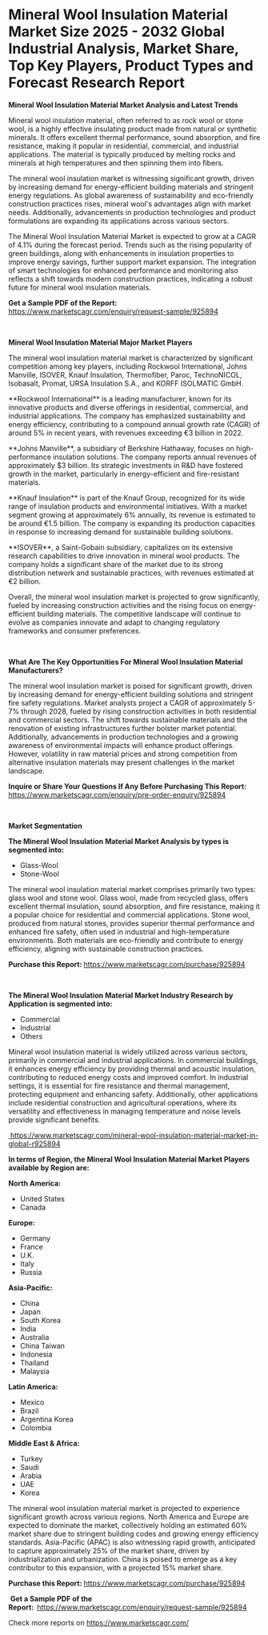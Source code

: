 <p><h1>Mineral Wool Insulation Material Market Size 2025 - 2032 Global Industrial Analysis, Market Share, Top Key Players, Product Types and Forecast Research Report</h1></p><p><strong>Mineral Wool Insulation Material Market Analysis and Latest Trends</strong></p>
<p><p>Mineral wool insulation material, often referred to as rock wool or stone wool, is a highly effective insulating product made from natural or synthetic minerals. It offers excellent thermal performance, sound absorption, and fire resistance, making it popular in residential, commercial, and industrial applications. The material is typically produced by melting rocks and minerals at high temperatures and then spinning them into fibers.</p><p>The mineral wool insulation market is witnessing significant growth, driven by increasing demand for energy-efficient building materials and stringent energy regulations. As global awareness of sustainability and eco-friendly construction practices rises, mineral wool's advantages align with market needs. Additionally, advancements in production technologies and product formulations are expanding its applications across various sectors.</p><p>The Mineral Wool Insulation Material Market is expected to grow at a CAGR of 4.1% during the forecast period. Trends such as the rising popularity of green buildings, along with enhancements in insulation properties to improve energy savings, further support market expansion. The integration of smart technologies for enhanced performance and monitoring also reflects a shift towards modern construction practices, indicating a robust future for mineral wool insulation materials.</p></p>
<p><strong>Get a Sample PDF of the Report:&nbsp;</strong> <a href="https://www.marketscagr.com/enquiry/request-sample/925894?utm_campaign=2116&utm_medium=2&utm_source=Github&utm_content=ia&utm_term=01042025&utm_id=mineral-wool-insulation-material">https://www.marketscagr.com/enquiry/request-sample/925894</a></p>
<p>&nbsp;</p>
<p><strong>Mineral Wool Insulation Material Major Market Players</strong></p>
<p><p>The mineral wool insulation material market is characterized by significant competition among key players, including Rockwool International, Johns Manville, ISOVER, Knauf Insulation, Thermofiber, Paroc, TechnoNICOL, Isobasalt, Promat, URSA Insulation S.A., and KORFF ISOLMATIC GmbH. </p><p>**Rockwool International** is a leading manufacturer, known for its innovative products and diverse offerings in residential, commercial, and industrial applications. The company has emphasized sustainability and energy efficiency, contributing to a compound annual growth rate (CAGR) of around 5% in recent years, with revenues exceeding €3 billion in 2022.</p><p>**Johns Manville**, a subsidiary of Berkshire Hathaway, focuses on high-performance insulation solutions. The company reports annual revenues of approximately $3 billion. Its strategic investments in R&D have fostered growth in the market, particularly in energy-efficient and fire-resistant materials.</p><p>**Knauf Insulation** is part of the Knauf Group, recognized for its wide range of insulation products and environmental initiatives. With a market segment growing at approximately 6% annually, its revenue is estimated to be around €1.5 billion. The company is expanding its production capacities in response to increasing demand for sustainable building solutions.</p><p>**ISOVER**, a Saint-Gobain subsidiary, capitalizes on its extensive research capabilities to drive innovation in mineral wool products. The company holds a significant share of the market due to its strong distribution network and sustainable practices, with revenues estimated at €2 billion. </p><p>Overall, the mineral wool insulation market is projected to grow significantly, fueled by increasing construction activities and the rising focus on energy-efficient building materials. The competitive landscape will continue to evolve as companies innovate and adapt to changing regulatory frameworks and consumer preferences.</p></p>
<p>&nbsp;</p>
<p><strong>What Are The Key Opportunities For Mineral Wool Insulation Material Manufacturers?</strong></p>
<p><p>The mineral wool insulation market is poised for significant growth, driven by increasing demand for energy-efficient building solutions and stringent fire safety regulations. Market analysts project a CAGR of approximately 5-7% through 2028, fueled by rising construction activities in both residential and commercial sectors. The shift towards sustainable materials and the renovation of existing infrastructures further bolster market potential. Additionally, advancements in production technologies and a growing awareness of environmental impacts will enhance product offerings. However, volatility in raw material prices and strong competition from alternative insulation materials may present challenges in the market landscape.</p></p>
<p><strong>Inquire or Share Your Questions If Any Before Purchasing This Report:</strong> <a href="https://www.marketscagr.com/enquiry/pre-order-enquiry/925894?utm_campaign=2116&utm_medium=2&utm_source=Github&utm_content=ia&utm_term=01042025&utm_id=mineral-wool-insulation-material">https://www.marketscagr.com/enquiry/pre-order-enquiry/925894</a></p>
<p>&nbsp;</p>
<p><strong>Market Segmentation</strong></p>
<p><strong>The Mineral Wool Insulation Material Market Analysis by types is segmented into:</strong></p>
<p><ul><li>Glass-Wool</li><li>Stone-Wool</li></ul></p>
<p><p>The mineral wool insulation material market comprises primarily two types: glass wool and stone wool. Glass wool, made from recycled glass, offers excellent thermal insulation, sound absorption, and fire resistance, making it a popular choice for residential and commercial applications. Stone wool, produced from natural stones, provides superior thermal performance and enhanced fire safety, often used in industrial and high-temperature environments. Both materials are eco-friendly and contribute to energy efficiency, aligning with sustainable construction practices.</p></p>
<p><strong>Purchase this Report:&nbsp;</strong><a href="https://www.marketscagr.com/purchase/925894?utm_campaign=2116&utm_medium=2&utm_source=Github&utm_content=ia&utm_term=01042025&utm_id=mineral-wool-insulation-material">https://www.marketscagr.com/purchase/925894</a></p>
<p>&nbsp;</p>
<p><strong>The Mineral Wool Insulation Material Market Industry Research by Application is segmented into:</strong></p>
<p><ul><li>Commercial</li><li>Industrial</li><li>Others</li></ul></p>
<p><p>Mineral wool insulation material is widely utilized across various sectors, primarily in commercial and industrial applications. In commercial buildings, it enhances energy efficiency by providing thermal and acoustic insulation, contributing to reduced energy costs and improved comfort. In industrial settings, it is essential for fire resistance and thermal management, protecting equipment and enhancing safety. Additionally, other applications include residential construction and agricultural operations, where its versatility and effectiveness in managing temperature and noise levels provide significant benefits.</p></p>
<p><a href="https://www.marketscagr.com/mineral-wool-insulation-material-market-in-global-r925894?utm_campaign=2116&utm_medium=2&utm_source=Github&utm_content=ia&utm_term=01042025&utm_id=mineral-wool-insulation-material">&nbsp;https://www.marketscagr.com/mineral-wool-insulation-material-market-in-global-r925894</a></p>
<p><strong>In terms of Region, the Mineral Wool Insulation Material Market Players available by Region are:</strong></p>
<p>
    <p> <strong> North America: </strong>
        <ul>
            <li>United States</li>
            <li>Canada</li>
        </ul>
        </p> 
    <p> <strong> Europe: </strong>
        <ul>
            <li>Germany</li>
            <li>France</li>
            <li>U.K.</li>
            <li>Italy</li>
            <li>Russia</li>
        </ul>
        </p> 
    <p> <strong> Asia-Pacific: </strong>
        <ul>
            <li>China</li>
            <li>Japan</li>
            <li>South Korea</li>
            <li>India</li>
            <li>Australia</li>
            <li>China Taiwan</li>
            <li>Indonesia</li>
            <li>Thailand</li>
            <li>Malaysia</li>
        </ul>
        </p> 
    <p> <strong> Latin America: </strong>
        <ul>
            <li>Mexico</li>
            <li>Brazil</li>
            <li>Argentina Korea</li>
            <li>Colombia</li>
        </ul>
        </p> 
    <p> <strong> Middle East & Africa: </strong>
        <ul>
            <li>Turkey</li>
            <li>Saudi</li>
            <li>Arabia</li>
            <li>UAE</li>
            <li>Korea</li>
        </ul>
    </p>
    </p>
<p><p>The mineral wool insulation material market is projected to experience significant growth across various regions. North America and Europe are expected to dominate the market, collectively holding an estimated 60% market share due to stringent building codes and growing energy efficiency standards. Asia-Pacific (APAC) is also witnessing rapid growth, anticipated to capture approximately 25% of the market share, driven by industrialization and urbanization. China is poised to emerge as a key contributor to this expansion, with a projected 15% market share.</p></p>
<p><strong>Purchase this Report: </strong><a href="https://www.marketscagr.com/purchase/925894?utm_campaign=2116&utm_medium=2&utm_source=Github&utm_content=ia&utm_term=01042025&utm_id=mineral-wool-insulation-material">https://www.marketscagr.com/purchase/925894</a></p>
<p>&nbsp;<strong>Get a Sample PDF of the Report:&nbsp;&nbsp;</strong><a href="https://www.marketscagr.com/enquiry/request-sample/925894?utm_campaign=2116&utm_medium=2&utm_source=Github&utm_content=ia&utm_term=01042025&utm_id=mineral-wool-insulation-material">https://www.marketscagr.com/enquiry/request-sample/925894</a></p>
<p><strong></strong></p>
<p>Check more reports on <a href="https://www.marketscagr.com/?utm_campaign=2116&utm_medium=2&utm_source=Github&utm_content=ia&utm_term=01042025&utm_id=mineral-wool-insulation-material">https://www.marketscagr.com/</a></p>